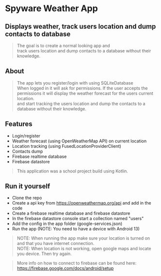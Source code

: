 # Spyware Weather App 

## Displays weather, track users location and dump contacts to database

> The goal is to create a normal looking app and  
> track users location and dump contacts to a database without their knowledge.   

## About
> The app lets you register/login with using SQLiteDatabase  
> When logged in it will ask for permissions.
> If the user accepts the permissions it will display the weather forecast for the users current location.  
> and start tracking the users location and dump the contacts to a database without their knowledge.

## Features
- Login/register
- Weather forecast (using OpenWeatherMap API) on current location
- Location tracking (using FusedLocationProviderClient)
- Contacts dump
- Firebase realtime database
- Firebase datastore

> This application was a school project build using Kotlin.

## Run it yourself

- Clone the repo
- Create a api key from https://openweathermap.org/api and add in the code
- Create a firebase realtime database and firebase datastore
- In the firebase datastore console start a collection named "users"
- Add the config in the app folder (google-services.json)
- Run the app (NOTE: You need to have a device with Android 13)

> NOTE: When running the app make sure your location is turned on and that you have internet connection.  
> NOTE: When location is not working, open google maps and locate you device. Then try again.  

> More info on how to connect to firebase can be found here: https://firebase.google.com/docs/android/setup

